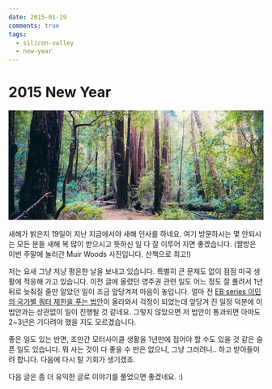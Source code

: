 ```yaml
---
date: 2015-01-19
comments: true
tags:
  - silicon-valley
  - new-year
---
```


# 2015 New Year

![Muir Woods National Monument](/media/blog/2015-01-19-new-year.jpg)

새해가 밝은지 19일이 지난 지금에서야 새해 인사를 하네요.
여기 방문하시는 몇 안되시는 모든 분들 새해 복 많이 받으시고 뜻하신 일 다 잘 이루어 지면 좋겠습니다.
(짤방은 이번 주말에 놀러간 Muir Woods 사진입니다. 산책으로 최고!)

저는 요새 그냥 저냥 평온한 날을 보내고 있습니다.
특별히 큰 문제도 없이 점점 미국 생활에 적응해 가고 있습니다.
이전 글에 올렸던 영주권 관련 일도 어느 정도 잘 풀려서 1년 뒤로 늦춰질 줄만 알았던 일이 조금 앞당겨져 마음이 놓입니다.
얼마 전 [EB series 이민의 국가별 쿼터 제한을 푸는 법안](https://www.congress.gov/bill/114th-congress/house-bill/213/all-info)이 올라와서 걱정이 되었는데 앞당겨 진 일정 덕분에 이 법안과는 상관없이 일이 진행될 것 같네요.
그렇지 않았으면 저 법안이 통과되면 아마도 2~3년은 기다려야 했을 지도 모르겠습니다.

좋은 일도 있는 반면, 조만간 모터사이클 생활을 1년만에 접어야 할 수도 있을 것 같은 슬픈 일도 있습니다.
뭐 사는 것이 다 좋을 수 만은 없으니, 그냥 그러려니.. 하고 받아들이려 합니다.
다음에 다시 탈 기회가 생기겠죠.

다음 글은 좀 더 유익한 글로 이야기를 풀었으면 좋겠네요. :)
